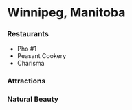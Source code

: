# Winnipeg, Manitoba

### Restaurants 
- Pho #1
- Peasant Cookery
- Charisma


### Attractions

### Natural Beauty
